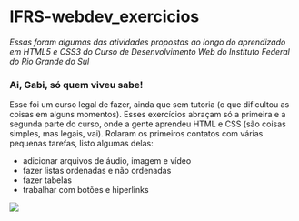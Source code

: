 # IFRS-webdev_exercicios
_Essas foram algumas das atividades propostas ao longo do aprendizado em HTML5 e CSS3 do Curso de Desenvolvimento Web do Instituto Federal do Rio Grande do Sul_

### Ai, Gabi, só quem viveu sabe!<br>
Esse foi um curso legal de fazer, ainda que sem tutoria (o que dificultou as coisas em alguns momentos). Esses exercícios abraçam só a primeira e a segunda parte do curso, 
onde a gente aprendeu HTML e CSS (são coisas simples, mas legais, vai). Rolaram os primeiros contatos com várias pequenas tarefas, listo algumas delas: 
* adicionar arquivos de áudio, imagem e vídeo
* fazer listas ordenadas e não ordenadas
* fazer tabelas 
* trabalhar com botões e hiperlinks

![](https://conteudo.imguol.com.br/c/entretenimento/fd/2019/07/02/andressa-urach-1562096601880_v2_450x450.png)
